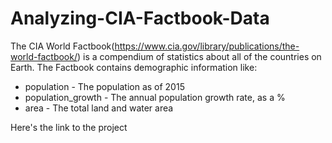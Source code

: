# Analyzing-CIA-Factbook-Data

The CIA World Factbook(https://www.cia.gov/library/publications/the-world-factbook/) is a compendium of statistics about all of the countries on Earth. The Factbook contains demographic information like:

* population - The population as of 2015
* population_growth - The annual population growth rate, as a %
* area - The total land and water area

Here's the link to the project
